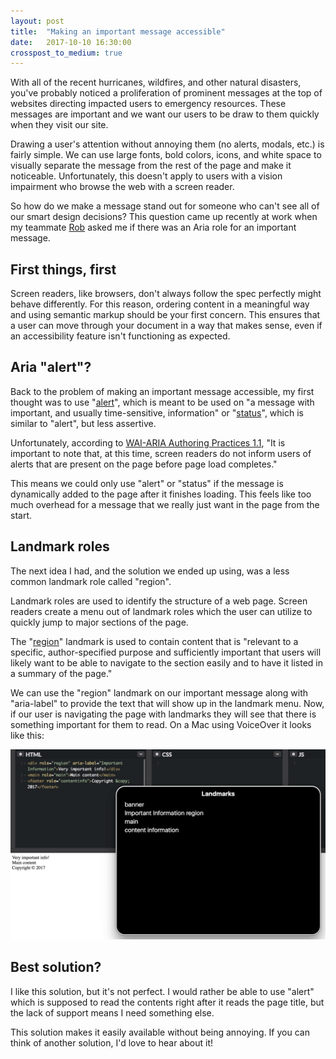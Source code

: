 ```yaml
---
layout: post
title:  "Making an important message accessible"
date:   2017-10-10 16:30:00
crosspost_to_medium: true
---
```


With all of the recent hurricanes, wildfires, and other natural disasters, you've probably noticed a proliferation of prominent messages at the top of websites directing impacted users to emergency resources. These messages are important and we want our users to be draw to them quickly when they visit our site.

Drawing a user's attention without annoying them (no alerts, modals, etc.) is fairly simple. We can use large fonts, bold colors, icons, and white space to visually separate the message from the rest of the page and make it noticeable. Unfortunately, this doesn't apply to users with a vision impairment who browse the web with a screen reader.

So how do we make a message stand out for someone who can't see all of our smart design decisions? This question came up recently at work when my teammate [Rob](https://medium.com/@roblcopeland) asked me if there was an Aria role for an important message.

## First things, first
Screen readers, like browsers, don't always follow the spec perfectly might behave differently. For this reason, ordering content in a meaningful way and using semantic markup should be your first concern. This ensures that a user can move through your document in a way that makes sense, even if an accessibility feature isn't functioning as expected.

## Aria "alert"?

Back to the problem of making an important message accessible, my first thought was to use "[alert](https://www.w3.org/TR/wai-aria/roles#alert)", which is meant to be used on "a message with important, and usually time-sensitive, information" or "[status](https://www.w3.org/TR/wai-aria/roles#status)", which is similar to "alert", but less assertive.

Unfortunately, according to [WAI-ARIA Authoring Practices 1.1](https://www.w3.org/TR/wai-aria-practices/), "It is important to note that, at this time, screen readers do not inform users of alerts that are present on the page before page load completes."

This means we could only use "alert" or "status" if the message is dynamically added to the page after it finishes loading. This feels like too much overhead for a message that we really just want in the page from the start.

## Landmark roles

The next idea I had, and the solution we ended up using, was a less common landmark role called  "region".

Landmark roles are used to identify the structure of a web page. Screen readers create a menu out of landmark roles which the user can utilize to quickly jump to major sections of the page.

The "[region](https://www.w3.org/TR/wai-aria-practices/examples/landmarks/region.html)" landmark is used to contain content that is "relevant to a specific, author-specified purpose and sufficiently important that users will likely want to be able to navigate to the section easily and to have it listed in a summary of the page."

We can use the "region" landmark on our important message along with "aria-label" to provide the text that will show up in the landmark menu. Now, if our user is navigating the page with landmarks they will see that there is something important for them to read. On a Mac using VoiceOver it looks like this:

<img src="/img/posts/landmark.png" alt="A screenshot of the landmark navigation menu on a Mac using VoiceOver">

## Best solution?

I like this solution, but it's not perfect. I would rather be able to use "alert" which is supposed to read the contents right after it reads the page title, but the lack of support means I need something else.

This solution makes it easily available without being annoying. If you can think of another solution, I'd love to hear about it!
